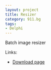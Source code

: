 ```yaml
---
layout: project
title: Resizer
category: 911.bg
tags:
- Delphi
---
```


Batch image resizer

Links:

* [Download page](http://911.bg/_bc2/)
